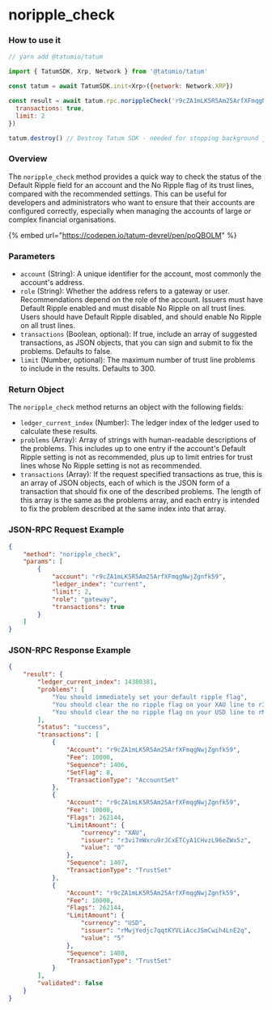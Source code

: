 # noripple\_check

### How to use it

```javascript
// yarn add @tatumio/tatum

import { TatumSDK, Xrp, Network } from '@tatumio/tatum'

const tatum = await TatumSDK.init<Xrp>({network: Network.XRP})

const result = await tatum.rpc.norippleCheck('r9cZA1mLK5R5Am25ArfXFmqgNwjZgnfk59', 'gateway', {
  transactions: true,
  limit: 2
})

tatum.destroy() // Destroy Tatum SDK - needed for stopping background jobs
```

### Overview

The `noripple_check` method provides a quick way to check the status of the Default Ripple field for an account and the No Ripple flag of its trust lines, compared with the recommended settings. This can be useful for developers and administrators who want to ensure that their accounts are configured correctly, especially when managing the accounts of large or complex financial organisations.

{% embed url="https://codepen.io/tatum-devrel/pen/poQBOLM" %}

### Parameters

* `account` (String): A unique identifier for the account, most commonly the account's address.
* `role` (String): Whether the address refers to a gateway or user. Recommendations depend on the role of the account. Issuers must have Default Ripple enabled and must disable No Ripple on all trust lines. Users should have Default Ripple disabled, and should enable No Ripple on all trust lines.
* `transactions` (Boolean, optional): If true, include an array of suggested transactions, as JSON objects, that you can sign and submit to fix the problems. Defaults to false.
* `limit` (Number, optional): The maximum number of trust line problems to include in the results. Defaults to 300.

### Return Object

The `noripple_check` method returns an object with the following fields:

* `ledger_current_index` (Number): The ledger index of the ledger used to calculate these results.
* `problems` (Array): Array of strings with human-readable descriptions of the problems. This includes up to one entry if the account's Default Ripple setting is not as recommended, plus up to limit entries for trust lines whose No Ripple setting is not as recommended.
* `transactions` (Array): If the request specified transactions as true, this is an array of JSON objects, each of which is the JSON form of a transaction that should fix one of the described problems. The length of this array is the same as the problems array, and each entry is intended to fix the problem described at the same index into that array.

### JSON-RPC Request Example

```json
{
    "method": "noripple_check",
    "params": [
        {
            "account": "r9cZA1mLK5R5Am25ArfXFmqgNwjZgnfk59",
            "ledger_index": "current",
            "limit": 2,
            "role": "gateway",
            "transactions": true
        }
    ]
}
```

### JSON-RPC Response Example

```json
{
    "result": {
        "ledger_current_index": 14380381,
        "problems": [
            "You should immediately set your default ripple flag",
            "You should clear the no ripple flag on your XAU line to r3vi7mWxru9rJCxETCyA1CHvzL96eZWx5z",
            "You should clear the no ripple flag on your USD line to rMwjYedjc7qqtKYVLiAccJSmCwih4LnE2q"
        ],
        "status": "success",
        "transactions": [
            {
                "Account": "r9cZA1mLK5R5Am25ArfXFmqgNwjZgnfk59",
                "Fee": 10000,
                "Sequence": 1406,
                "SetFlag": 8,
                "TransactionType": "AccountSet"
            },
            {
                "Account": "r9cZA1mLK5R5Am25ArfXFmqgNwjZgnfk59",
                "Fee": 10000,
                "Flags": 262144,
                "LimitAmount": {
                    "currency": "XAU",
                    "issuer": "r3vi7mWxru9rJCxETCyA1CHvzL96eZWx5z",
                    "value": "0"
                },
                "Sequence": 1407,
                "TransactionType": "TrustSet"
            },
            {
                "Account": "r9cZA1mLK5R5Am25ArfXFmqgNwjZgnfk59",
                "Fee": 10000,
                "Flags": 262144,
                "LimitAmount": {
                    "currency": "USD",
                    "issuer": "rMwjYedjc7qqtKYVLiAccJSmCwih4LnE2q",
                    "value": "5"
                },
                "Sequence": 1408,
                "TransactionType": "TrustSet"
            }
        ],
        "validated": false
    }
}
```

